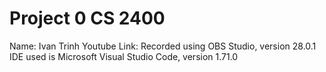 # Project 0 CS 2400
Name: Ivan Trinh
Youtube Link:
Recorded using OBS Studio, version 28.0.1
IDE used is Microsoft Visual Studio Code, version 1.71.0
